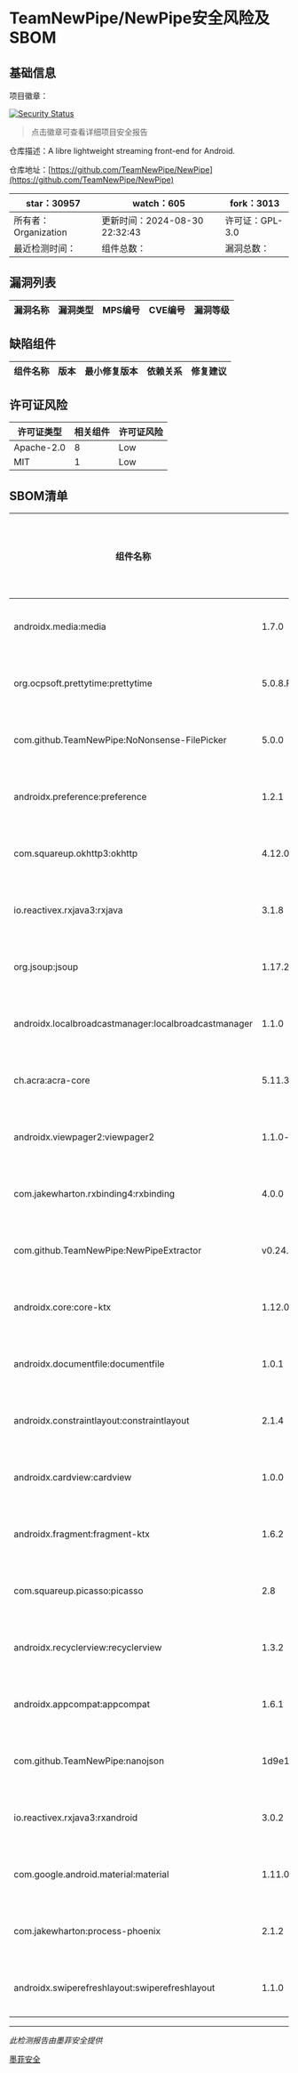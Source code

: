 # TeamNewPipe/NewPipe安全风险及SBOM

## 基础信息

项目徽章：

[![Security Status](https://www.murphysec.com/platform3/v31/badge/1830667533967015936.svg)](https://www.murphysec.com/console/report/1691510343439634432/1830667533967015936)

> 点击徽章可查看详细项目安全报告

仓库描述：A libre lightweight streaming front-end for Android.

仓库地址：[https://github.com/TeamNewPipe/NewPipe](https://github.com/TeamNewPipe/NewPipe)

| star：30957 | watch：605 | fork：3013 |
| ----------- | -------------- | ------------ |
| 所有者：Organization | 更新时间：2024-08-30 22:32:43 | 许可证：GPL-3.0 |
| 最近检测时间： | 组件总数： | 漏洞总数： |




## 漏洞列表

| 漏洞名称 | 漏洞类型 | MPS编号 | CVE编号 | 漏洞等级 |
| ------- | ------ | ------- | ------ | ----- |





## 缺陷组件

| 组件名称 | 版本 | 最小修复版本 | 依赖关系 | 修复建议 |
| -------- | ---- | ------------ | -------- | -------- |





## 许可证风险

| 许可证类型 | 相关组件 | 许可证风险 |
| ---------- | -------- | ---------- |
|Apache-2.0|8|Low|
|MIT|1|Low|




## SBOM清单

| 组件名称 | 组件版本 | 是否直接依赖 | 仓库 |
| -------- | -------- | ------------ | ---- |
|androidx.media:media|1.7.0|直接依赖|maven|
|org.ocpsoft.prettytime:prettytime|5.0.8.Final|直接依赖|maven|
|com.github.TeamNewPipe:NoNonsense-FilePicker|5.0.0|直接依赖|maven|
|androidx.preference:preference|1.2.1|直接依赖|maven|
|com.squareup.okhttp3:okhttp|4.12.0|直接依赖|maven|
|io.reactivex.rxjava3:rxjava|3.1.8|直接依赖|maven|
|org.jsoup:jsoup|1.17.2|直接依赖|maven|
|androidx.localbroadcastmanager:localbroadcastmanager|1.1.0|直接依赖|maven|
|ch.acra:acra-core|5.11.3|直接依赖|maven|
|androidx.viewpager2:viewpager2|1.1.0-beta02|直接依赖|maven|
|com.jakewharton.rxbinding4:rxbinding|4.0.0|直接依赖|maven|
|com.github.TeamNewPipe:NewPipeExtractor|v0.24.2|直接依赖|maven|
|androidx.core:core-ktx|1.12.0|直接依赖|maven|
|androidx.documentfile:documentfile|1.0.1|直接依赖|maven|
|androidx.constraintlayout:constraintlayout|2.1.4|直接依赖|maven|
|androidx.cardview:cardview|1.0.0|直接依赖|maven|
|androidx.fragment:fragment-ktx|1.6.2|直接依赖|maven|
|com.squareup.picasso:picasso|2.8|直接依赖|maven|
|androidx.recyclerview:recyclerview|1.3.2|直接依赖|maven|
|androidx.appcompat:appcompat|1.6.1|直接依赖|maven|
|com.github.TeamNewPipe:nanojson|1d9e1aea9049fc9f85e68b43ba39fe7be1c1f751|直接依赖|maven|
|io.reactivex.rxjava3:rxandroid|3.0.2|直接依赖|maven|
|com.google.android.material:material|1.11.0|直接依赖|maven|
|com.jakewharton:process-phoenix|2.1.2|直接依赖|maven|
|androidx.swiperefreshlayout:swiperefreshlayout|1.1.0|直接依赖|maven|


------

*此检测报告由墨菲安全提供*

[墨菲安全](www.murphysec.com)